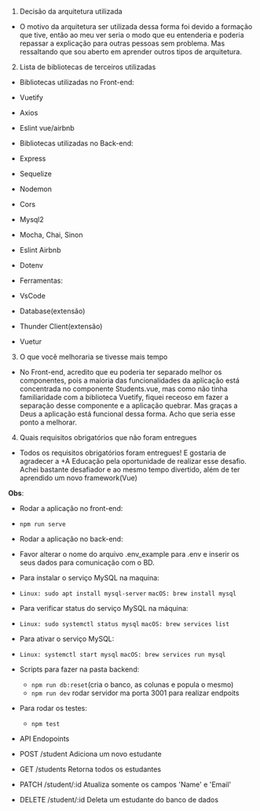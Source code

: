 1. Decisão da arquitetura utilizada

- O motivo da arquitetura ser utilizada dessa forma foi devido a formação que tive, então ao meu ver seria o modo que eu entenderia e poderia repassar a explicação para outras pessoas sem problema. Mas ressaltando que sou aberto em aprender outros tipos de arquitetura. 

2. Lista de bibliotecas de terceiros utilizadas

- Bibliotecas utilizadas no Front-end:
- Vuetify
- Axios
- Eslint vue/airbnb

- Bibliotecas utilizadas no Back-end:
- Express
- Sequelize
- Nodemon
- Cors
- Mysql2
- Mocha, Chai, Sinon
- Eslint Airbnb
- Dotenv

- Ferramentas:

- VsCode
- Database(extensão)
- Thunder Client(extensão)
- Vuetur

3. O que você melhoraria se tivesse mais tempo
- No Front-end, acredito que eu poderia ter separado melhor os componentes, pois a maioria das funcionalidades da aplicação está concentrada no componente Students.vue, mas como não tinha familiaridade com a biblioteca Vuetify, fiquei receoso em fazer a separação desse componente e a aplicação quebrar. Mas graças a Deus a aplicação está funcional dessa forma. Acho que seria esse ponto a melhorar.

4. Quais requisitos obrigatórios que não foram entregues

- Todos os requisitos obrigatórios foram entregues! E gostaria de agradecer a +A Educação pela oportunidade de realizar esse desafio. Achei bastante desafiador e ao mesmo tempo divertido, além de ter aprendido um novo framework(Vue)

**Obs**:

- Rodar a aplicação no front-end:

- `npm run serve`

- Rodar a aplicação no back-end:

- Favor alterar o nome do arquivo .env_example para .env e inserir os seus dados para comunicação com o BD.

- Para instalar o serviço MySQL na maquina:
- `Linux: sudo apt install mysql-server`
`macOS: brew install mysql`

- Para verificar status do serviço MySQL na máquina:
- `Linux: sudo systemctl status mysql`
`macOS: brew services list`

 - Para ativar o serviço MySQL:
- `Linux: systemctl start mysql`
`macOS: brew services run mysql`

- Scripts para fazer na pasta backend:

  - `npm run db:reset`(cria o banco, as colunas e popula o mesmo)
  - `npm run dev` rodar servidor ma porta 3001 para realizar endpoits

- Para rodar os testes:

  - `npm test`

- API Endopoints

- POST /student
Adiciona um novo estudante

- GET /students
Retorna todos os estudantes

- PATCH /student/:id
Atualiza somente os campos 'Name' e 'Email'

- DELETE /student/:id
Deleta um estudante do banco de dados